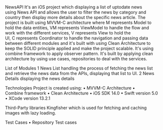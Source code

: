 NewsAPI
It's an iOS project which displaying a list of uptodate news using News API and allows the user to filter the news by category and country then display more details about the specific news article.
The project is built using MVVM-C architecture where M represents Model to hold the data entities, VM represents ViewModel to handle the flow and work with the different services, V represents View to hold the UI, C represents Coordinator to handle the navigation and passing data between different modules and it's built with using Clean Architecture to keep the SOLID principle applied and make the project scalable. It's using combine framework to apply observer pattern. It's built by applying clean architecture by using use cases, repositories to deal with the services.

List of Modules
	1	News List handling the process of fetching the news list and retrieve the news data from the APIs, displaying that list to UI.
	2	News Details displaying the news details

Technologies
Project is created using:
	•	MVVM-C Architecture
	•	Combine framework
	•	Clean Architecture
	•	iOS SDK 14.0
	•	Swift version 5.0
	•	XCode version 13.2.1

Third-Party libraries
Kingfisher which is used for fetching and caching images with lazy loading.

Test Cases
	•	Repository Test cases
